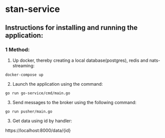 # stan-service

## Instructions for installing and running the application:

### 1 Method:

1) Up docker, thereby creating a local database(postgres), redis and nats-streaming:

```
docker-compose up
```

2) Launch the application using the command:

```
go run go-service/cmd/main.go
```

3) Send messages to the broker using the following command:
```
go run pusher/main.go
```

3) Get data using id by handler:

https://localhost:8000/data/{id}